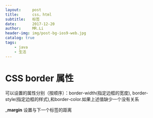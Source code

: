 ```yaml
---
layout:     post
title:      css，html
subtitle:   标签
date:       2017-12-20
author:     MR.Li
header-img: img/post-bg-ios9-web.jpg
catalog: true
tags:
    - java
    - 生活
---
```

 # CSS border 属性
 可以设置的属性分别（按顺序）：border-width(指定边框的宽度), border-style(指定边框的样式),和border-color.如果上述值缺少一个没有关系
 
 _**margin**
 设置与下一个标签的距离
